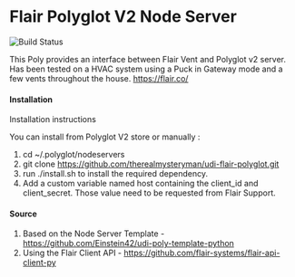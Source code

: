 # Flair Polyglot V2 Node Server

![Build Status](https://travis-ci.org/therealmysteryman/udi-flair-polyglot.svg?branch=master)

This Poly provides an interface between Flair Vent and Polyglot v2 server. Has been tested on a HVAC system using a Puck in Gateway mode and a few vents throughout the house. https://flair.co/

#### Installation

Installation instructions

You can install from Polyglot V2 store or manually : 

1. cd ~/.polyglot/nodeservers
2. git clone https://github.com/therealmysteryman/udi-flair-polyglot.git
3. run ./install.sh to install the required dependency.
4. Add a custom variable named host containing the client_id and client_secret. Those value need to be requested from Flair Support.

#### Source

1. Based on the Node Server Template - https://github.com/Einstein42/udi-poly-template-python
2. Using the Flair Client API - https://github.com/flair-systems/flair-api-client-py
